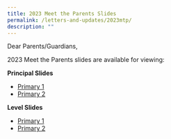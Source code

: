 ```yaml
---
title: 2023 Meet the Parents Slides
permalink: /letters-and-updates/2023mtp/
description: ""
---
```

Dear Parents/Guardians,

2023 Meet the Parents slides are available for viewing:

**Principal Slides**
* [Primary 1](/files/MTP%202023%20Principal%20Slides%20-%20P1%20and%20P2.pdf)
* [Primary 2](/files/MTP%202023%20Principal%20Slides%20-%20P1%20and%20P2.pdf)

**Level Slides**
*  [Primary 1](/files/MTP%202023%20P1.pdf)
*  [Primary 2](/files/MTP%202023%20P2.pdf)